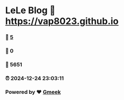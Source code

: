 # LeLe Blog :link: https://vap8023.github.io 
### :page_facing_up: [5](https://vap8023.github.io/tag.html) 
### :speech_balloon: 0 
### :hibiscus: 5651 
### :alarm_clock: 2024-12-24 23:03:11 
### Powered by :heart: [Gmeek](https://github.com/Meekdai/Gmeek)
